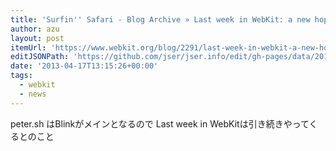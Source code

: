 ```yaml
---
title: 'Surfin'' Safari - Blog Archive » Last week in WebKit: a new hope'
author: azu
layout: post
itemUrl: 'https://www.webkit.org/blog/2291/last-week-in-webkit-a-new-hope/'
editJSONPath: 'https://github.com/jser/jser.info/edit/gh-pages/data/2013/04/index.json'
date: '2013-04-17T13:15:26+00:00'
tags:
  - webkit
  - news
---
```

peter.sh はBlinkがメインとなるので
Last week in WebKitは引き続きやってくるとのこと

